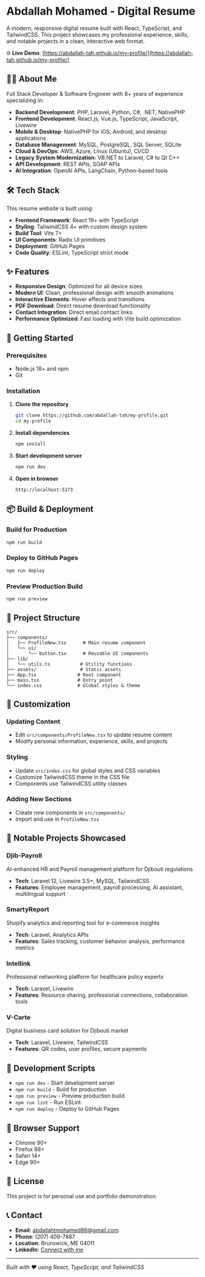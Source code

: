 # Abdallah Mohamed - Digital Resume

A modern, responsive digital resume built with React, TypeScript, and TailwindCSS. This project showcases my professional experience, skills, and notable projects in a clean, interactive web format.

🌐 **Live Demo**: [https://abdallah-tah.github.io/my-profile/](https://abdallah-tah.github.io/my-profile/)

## 👨‍💻 About Me

Full Stack Developer & Software Engineer with 8+ years of experience specializing in:
- **Backend Development**: PHP, Laravel, Python, C#, .NET, NativePHP
- **Frontend Development**: React.js, Vue.js, TypeScript, JavaScript, Livewire
- **Mobile & Desktop**: NativePHP for iOS, Android, and desktop applications
- **Database Management**: MySQL, PostgreSQL, SQL Server, SQLite
- **Cloud & DevOps**: AWS, Azure, Linux (Ubuntu), CI/CD
- **Legacy System Modernization**: VB.NET to Laravel, C# to Qt C++
- **API Development**: REST APIs, SOAP APIs
- **AI Integration**: OpenAI APIs, LangChain, Python-based tools

## 🛠️ Tech Stack

This resume website is built using:

- **Frontend Framework**: React 19+ with TypeScript
- **Styling**: TailwindCSS 4+ with custom design system
- **Build Tool**: Vite 7+
- **UI Components**: Radix UI primitives
- **Deployment**: GitHub Pages
- **Code Quality**: ESLint, TypeScript strict mode

## ✨ Features

- **Responsive Design**: Optimized for all device sizes
- **Modern UI**: Clean, professional design with smooth animations
- **Interactive Elements**: Hover effects and transitions
- **PDF Download**: Direct resume download functionality
- **Contact Integration**: Direct email contact links
- **Performance Optimized**: Fast loading with Vite build optimization

## 🚀 Getting Started

### Prerequisites

- Node.js 18+ and npm
- Git

### Installation

1. **Clone the repository**
   ```bash
   git clone https://github.com/abdallah-tah/my-profile.git
   cd my-profile
   ```

2. **Install dependencies**
   ```bash
   npm install
   ```

3. **Start development server**
   ```bash
   npm run dev
   ```

4. **Open in browser**
   ```
   http://localhost:5173
   ```

## 📦 Build & Deployment

### Build for Production
```bash
npm run build
```

### Deploy to GitHub Pages
```bash
npm run deploy
```

### Preview Production Build
```bash
npm run preview
```

## 📁 Project Structure

```
src/
├── components/
│   ├── ProfileNew.tsx      # Main resume component
│   └── ui/
│       └── button.tsx      # Reusable UI components
├── lib/
│   └── utils.ts           # Utility functions
├── assets/                # Static assets
├── App.tsx               # Root component
├── main.tsx              # Entry point
└── index.css             # Global styles & theme
```

## 🎨 Customization

### Updating Content
- Edit `src/components/ProfileNew.tsx` to update resume content
- Modify personal information, experience, skills, and projects

### Styling
- Update `src/index.css` for global styles and CSS variables
- Customize TailwindCSS theme in the CSS file
- Components use TailwindCSS utility classes

### Adding New Sections
- Create new components in `src/components/`
- Import and use in `ProfileNew.tsx`

## 💼 Notable Projects Showcased

### Djib-Payroll
AI-enhanced HR and Payroll management platform for Djibouti regulations
- **Tech**: Laravel 12, Livewire 3.5+, MySQL, TailwindCSS
- **Features**: Employee management, payroll processing, AI assistant, multilingual support

### SmartyReport
Shopify analytics and reporting tool for e-commerce insights
- **Tech**: Laravel, Analytics APIs
- **Features**: Sales tracking, customer behavior analysis, performance metrics

### Intellink
Professional networking platform for healthcare policy experts
- **Tech**: Laravel, Livewire
- **Features**: Resource sharing, professional connections, collaboration tools

### V-Carte
Digital business card solution for Djibouti market
- **Tech**: Laravel, Livewire, TailwindCSS
- **Features**: QR codes, user profiles, secure payments

## 🔧 Development Scripts

- `npm run dev` - Start development server
- `npm run build` - Build for production
- `npm run preview` - Preview production build
- `npm run lint` - Run ESLint
- `npm run deploy` - Deploy to GitHub Pages

## 📱 Browser Support

- Chrome 90+
- Firefox 88+
- Safari 14+
- Edge 90+

## 📄 License

This project is for personal use and portfolio demonstration.

## 📞 Contact

- **Email**: abdallahtmohamed86@gmail.com
- **Phone**: (207) 409-7887
- **Location**: Brunswick, ME 04011
- **LinkedIn**: [Connect with me](mailto:abdallahtmohamed86@gmail.com)

---

*Built with ❤️ using React, TypeScript, and TailwindCSS*
